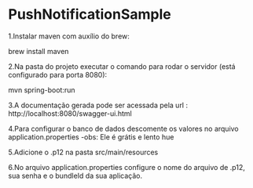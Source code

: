 # PushNotificationSample

1.Instalar maven com auxílio do brew:

brew install maven

2.Na pasta do projeto executar o comando para rodar o servidor (está configurado para porta 8080):

mvn spring-boot:run

3.A documentação gerada pode ser acessada pela url : http://localhost:8080/swagger-ui.html

4.Para configurar o banco de dados descomente os valores no arquivo application.properties
-obs: Ele é grátis e lento hue

5.Adicione o .p12 na pasta src/main/resources

6.No arquivo application.properties configure o nome do arquivo de .p12, sua senha e o bundleId da sua aplicação.
